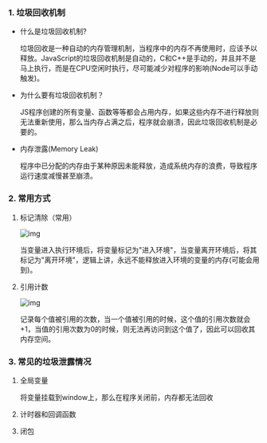 ### 1. 垃圾回收机制

- 什么是垃圾回收机制?

  垃圾回收是一种自动的内存管理机制，当程序中的内存不再使用时，应该予以释放。JavaScript的垃圾回收机制是自动的，C和C++是手动的，并且并不是马上执行，而是在CPU空闲时执行，尽可能减少对程序的影响(Node可以手动触发)。

- 为什么要有垃圾回收机制？

  JS程序创建的所有变量、函数等等都会占用内存，如果这些内存不进行释放则无法重新使用，那么当内存占满之后，程序就会崩溃，因此垃圾回收机制是必要的。

- 内存泄露(Memory Leak)

  程序中已分配的内存由于某种原因未能释放，造成系统内存的浪费，导致程序运行速度减慢甚至崩溃。



### 2. 常用方式

1. 标记清除（常用）

   ![img](C:\Users\bnqkl\Desktop\Interview\images\10.gif)

   当变量进入执行环境后，将变量标记为"进入环境"，当变量离开环境后，将其标记为"离开环境"，逻辑上讲，永远不能释放进入环境的变量的内存(可能会用到)。

2. 引用计数

   ![img](C:\Users\bnqkl\Desktop\Interview\images\11.png)

   

   记录每个值被引用的次数，当一个值被引用的时候，这个值的引用次数就会+1，当值的引用次数为0的时候，则无法再访问到这个值了，因此可以回收其内存空间。



### 3. 常见的垃圾泄露情况

1. 全局变量

   将变量挂载到window上，那么在程序关闭前，内存都无法回收

2. 计时器和回调函数

3. 闭包